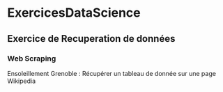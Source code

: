 # ExercicesDataScience

## Exercice de Recuperation de données

### Web Scraping
Ensoleillement Grenoble : Récupérer un tableau de donnée sur une page Wikipedia

